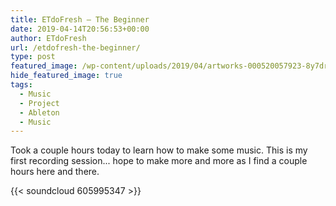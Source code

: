 ```yaml
---
title: ETdoFresh – The Beginner
date: 2019-04-14T20:56:53+00:00
author: ETdoFresh
url: /etdofresh-the-beginner/
type: post
featured_image: /wp-content/uploads/2019/04/artworks-000520057923-8y7dr4-t500x500.jpg
hide_featured_image: true
tags:
  - Music
  - Project
  - Ableton
  - Music
---
```

Took a couple hours today to learn how to make some music. This is my first recording session... hope to make more and more as I find a couple hours here and there.

{{< soundcloud 605995347 >}}